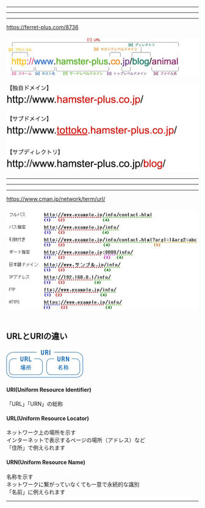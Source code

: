 _________________________________________________
_________________________________________________
_________________________________________________
<https://ferret-plus.com/8736>  
　  
![alt](img/domain_01.jpg)  
　  
![alt](img/domain_02.jpg)  


_________________________________________________
_________________________________________________
_________________________________________________
<https://www.cman.jp/network/term/url/>  
　  
![alt](img/domain_03.jpg)  
　  

## URLとURIの違い
![alt](img/term_url.jpg)  

#### URI(Uniform Resource Identifier)
「URL」「URN」の総称

#### URL(Uniform Resource Locator)
ネットワーク上の場所を示す  
インターネットで表示するページの場所（アドレス）など  
「住所」で例えられます  


#### URN(Uniform Resource Name)
名称を示す  
ネットワークに繋がっていなくても一意で永続的な識別  
「名前」に例えられます  

_________________________________________________


